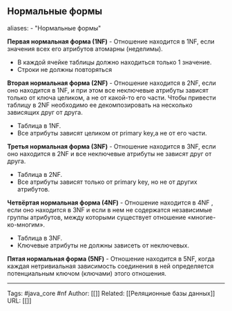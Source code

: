 ## Нормальные формы
aliases: 
	- "Нормальные формы"

**Первая нормальная форма (1NF)** - Отношение находится в 1NF, если значения всех его атрибутов атомарны (неделимы).
- В каждой ячейке таблицы должно находиться только 1 значение.
- Строки не должны повторяться

**Вторая нормальная форма (2NF)** - Отношение находится в 2NF, если оно находится в 1NF, и при этом все неключевые атрибуты зависят только от ключа целиком, а не от какой-то его части. Чтобы привести таблицу в 2NF необходимо ее декомпозировать на несколько зависящих друг от друга.
- Таблица в 1NF.
- Все атрибуты зависят целиком от primary key,а не от его части.

**Третья нормальная форма (3NF)** - Отношение находится в 3NF, если оно находится в 2NF и все неключевые атрибуты не зависят друг от друга.
- Таблица в 2NF.
- Все атрибуты зависят только от primary key, но не от других атрибутов.

**Четвёртая нормальная форма (4NF)** - Отношение находится в 4NF , если оно находится в 3NF и если в нем не содержатся независимые группы атрибутов, между которыми существует отношение «многие-ко-многим».
- Таблица в 3NF.
- Ключевые атрибуты не должны зависеть от неключевых.

**Пятая нормальная форма (5NF)** - Отношение находится в 5NF, когда каждая нетривиальная зависимость соединения в ней определяется потенциальным ключом (ключами) этого отношения.

---
Tags: #java_core #nf
Author: [[]]
Related: [[Реляционные базы данных]]
URL: [[]]